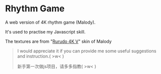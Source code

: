 # Rhythm Game

A web version of 4K rhythm game (Malody).

It's used to practise my Javascript skill.

The textures are from "[Rurudo 4K V](https://m.mugzone.net/store/skin/detail/6057)" skin of Malody



> I would appreciate it if you can provide me some useful suggestions and instruction.( >w< )
>
> 新手第一次做js项目，请多多指教( >w< )